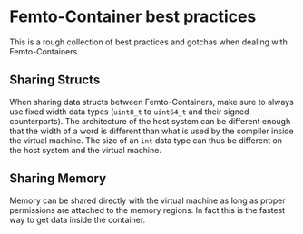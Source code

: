 # Femto-Container best practices

This is a rough collection of best practices and gotchas when dealing with
Femto-Containers.

## Sharing Structs

When sharing data structs between Femto-Containers, make sure to always use
fixed width data types (`uint8_t` to `uint64_t` and their signed counterparts).
The architecture of the host system can be different enough that the width of a
word is different than what is used by the compiler inside the virtual machine.
The size of an `int` data type can thus be different on the host system and the
virtual machine.

## Sharing Memory

Memory can be shared directly with the virtual machine as long as proper
permissions are attached to the memory regions. In fact this is the fastest way
to get data inside the container.
